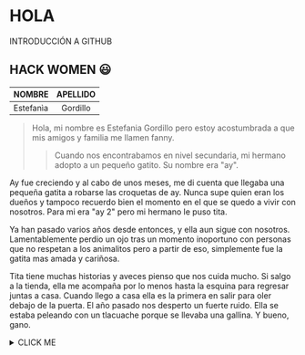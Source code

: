 # HOLA
INTRODUCCIÓN A GITHUB 
## HACK WOMEN :smiley:  
| NOMBRE| APELLIDO|
| :-------- | :-------: |
| Estefanìa | Gordillo | 
> Hola, mi nombre es Estefania Gordillo pero estoy acostumbrada a que mis amigos y familia me llamen fanny.
>
>> Cuando nos encontrabamos en nivel secundaria, mi hermano adopto a un pequeño gatito. Su nombre era "ay".

Ay fue creciendo y al cabo de unos meses, me di cuenta que llegaba una pequeña gatita a robarse las croquetas de ay. Nunca supe quien eran los dueños y tampoco recuerdo bien el momento en el que se quedo a vivir con nosotros. Para mi era "ay 2" pero mi hermano le puso tita.

Ya han pasado varios años desde entonces, y ella aun sigue con nosotros. Lamentablemente perdio un ojo tras un momento inoportuno con personas que no respetan a los animalitos pero a partir de eso, simplemente fue la gatita mas amada y cariñosa.

Tita tiene muchas historias y aveces pienso que nos cuida mucho. Si salgo a la tienda, ella me acompaña por lo menos hasta la esquina para regresar juntas a casa. Cuando llego a casa ella es la primera en salir para oler debajo de la puerta. El año pasado nos desperto un fuerte ruido. Ella se estaba peleando con un tlacuache porque se llevaba una gallina. Y bueno, gano.
<details><summary>CLICK ME</summary>
<p>
![tita](img/IMG_20190905_015743038.jpg)
